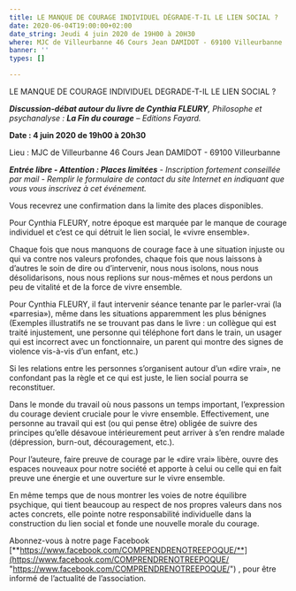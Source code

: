 ```yaml
---
title: LE MANQUE DE COURAGE INDIVIDUEL DÉGRADE-T-IL LE LIEN SOCIAL ?
date: 2020-06-04T19:00:00+02:00
date_string: Jeudi 4 juin 2020 de 19H00 à 20H30
where: MJC de Villeurbanne 46 Cours Jean DAMIDOT - 69100 Villeurbanne
banner: ''
types: []

---
```

LE MANQUE DE COURAGE INDIVIDUEL DEGRADE-T-IL LE LIEN SOCIAL ?

**_Discussion-débat autour du livre de Cynthia FLEURY_**_, Philosophe et psychanalyse : **La Fin du courage** – Editions Fayard._

**Date : 4 juin 2020 de 19h00 à 20h30**

Lieu : MJC de Villeurbanne 46 Cours Jean DAMIDOT - 69100 Villeurbanne

**_Entrée libre - Attention : Places limitées_** _- Inscription fortement conseillée par mail - Remplir le formulaire de contact du site Internet en indiquant que vous vous inscrivez à cet événement._

Vous recevrez une confirmation dans la limite des places disponibles.

Pour Cynthia FLEURY, notre époque est marquée par le manque de courage individuel et c’est ce qui détruit le lien social, le «vivre ensemble».

Chaque fois que nous manquons de courage face à une situation injuste ou qui va contre nos valeurs profondes, chaque fois que nous laissons à d’autres le soin de dire ou d’intervenir, nous nous isolons, nous nous désolidarisons, nous nous replions sur nous-mêmes et nous perdons un peu de vitalité et de la force de vivre ensemble.

Pour Cynthia FLEURY, il faut intervenir séance tenante par le parler-vrai (la «parresia»), même dans les situations apparemment les plus bénignes (Exemples illustratifs ne se trouvant pas dans le livre : un collègue qui est traité injustement, une personne qui téléphone fort dans le train, un usager qui est incorrect avec un fonctionnaire, un parent qui montre des signes de violence vis-à-vis d’un enfant, etc.)

Si les relations entre les personnes s’organisent autour d’un «dire vrai», ne confondant pas la règle et ce qui est juste, le lien social pourra se reconstituer.

Dans le monde du travail où nous passons un temps important, l’expression du courage devient cruciale pour le vivre ensemble. Effectivement, une personne au travail qui est (ou qui pense être) obligée de suivre des principes qu’elle désavoue intérieurement peut arriver à s’en rendre malade (dépression, burn-out, découragement, etc.).

Pour l’auteure, faire preuve de courage par le «dire vrai» libère, ouvre des espaces nouveaux pour notre société et apporte à celui ou celle qui en fait preuve une énergie et une ouverture sur le vivre ensemble.

En même temps que de nous montrer les voies de notre équilibre psychique, qui tient beaucoup au respect de nos propres valeurs dans nos actes concrets, elle pointe notre responsabilité individuelle dans la construction du lien social et fonde une nouvelle morale du courage.

Abonnez-vous à notre page Facebook [**https://www.facebook.com/COMPRENDRENOTREEPOQUE/**](https://www.facebook.com/COMPRENDRENOTREEPOQUE/ "https://www.facebook.com/COMPRENDRENOTREEPOQUE/") , pour être informé de l’actualité de l’association.
